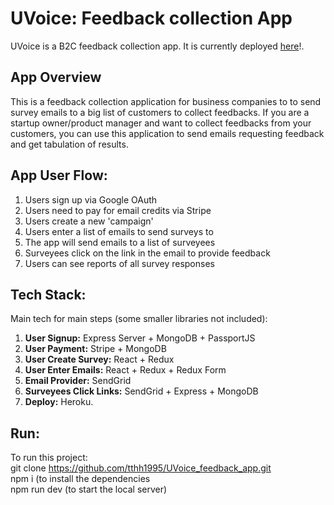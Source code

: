 # UVoice: Feedback collection App
UVoice is a B2C feedback collection app. It is currently deployed [here](https://floating-journey-49522.herokuapp.com/)!.
## App Overview
This is a feedback collection application for business companies to to send survey emails to a big list of customers to collect feedbacks. If you are a startup owner/product manager and want to collect feedbacks from your customers, you can use this application to send emails requesting feedback and get tabulation of results.

## App User Flow:
1. Users sign up via Google OAuth
2. Users need to pay for email credits via Stripe
3. Users create a new 'campaign'
4. Users enter a list of emails to send surveys to
5. The app will send emails to a list of surveyees
6. Surveyees click on the link in the email to provide feedback
7. Users can see reports of all survey responses

## Tech Stack: 
Main tech for main steps (some smaller libraries not included):
1. **User Signup:** Express Server + MongoDB + PassportJS
2. **User Payment:** Stripe + MongoDB
3. **User Create Survey:** React + Redux
4. **User Enter Emails:** React + Redux + Redux Form
5. **Email Provider:**  SendGrid
6. **Surveyees Click Links:** SendGrid + Express + MongoDB
7. **Deploy:** Heroku.

## Run:
To run this project:  
git clone https://github.com/tthh1995/UVoice_feedback_app.git  
npm i (to install the dependencies  
npm run dev (to start the local server)  

